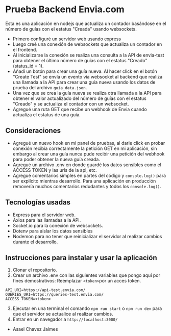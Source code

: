 # Prueba Backend Envia.com

Esta es una aplicación en nodejs que actualiza un contador basándose en el número de guías con el estatus "Creada" usando websockets.

- Primero configuré un servidor web usando express
- Luego creé una conexión de websockets que actualiza un contador en el frontend.
- Al inicializarse la conexión se realiza una consulta a la API de envia-test para obtener el último número de guías con el estatus "Creado" (status_id = 1).
- Añadí un botón para crear una guía nueva. Al hacer click en el botón "Create Test" se envía un evento vía websocket al backend que realiza una llamada a la API para crear una guía nueva usando los datos de prueba del archivo `guia_data.json`.
- Una vez que se crea la guía nueva se realiza otra llamada a la API para obtener el valor actualizado del número de guías con el estatus "Creado" y se actualiza el contador con un websocket.
- Agregué una ruta GET que recibe un webhook de Envia cuando actualiza el estatus de una guía.

## Consideraciones

- Agregué un nuevo hook en mi panel de pruebas, al darle click en probar conexión recibía correctamente la petición GET en mi aplicación, sin embargo al crear una guía nunca pude recibir una petición del webhook para poder obtener la nueva guía creada.
- Agregué un archivo .env en donde guardé los datos sensibles como el ACCESS TOKEN y las urls de la api, etc.
- Agregué comentarios simples en partes del código y `console.log()` para ser explícito mientras desarrollo. Para una aplicación en producción removería muchos comentarios redudantes y todos los `console.log()`.

## Tecnologías usadas

- Express para el servidor web.
- Axios para las llamadas a la API.
- Socket.io para la conexión de websockets.
- Dotenv para aislar los datos sensibles
- Nodemon para no tener que reinicializar el servidor al realizar cambios durante el desarrollo.

## Instrucciones para instalar y usar la aplicación

1. Clonar el repositorio.
2. Crear un archivo .env con las siguientes variables que pongo aquí por fines demostrativos:
Reemplazar `<token>`por un acces token.
```
API_URI=https://api-test.envia.com/
QUERIES_URI=https://queries-test.envia.com/
ACCESS_TOKEN=<token>
```
3. Ejecutar en una terminal el comando `npm run start` o `npm run dev` para que el servidor se actualice al realizar cambios.
4. Entrar en un navegador a `http://localhost:3000/`

- Asael Chavez Jaimes
